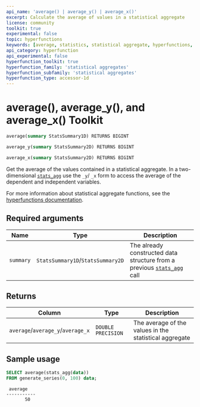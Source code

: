```yaml
---
api_name: 'average() | average_y() | average_x()'
excerpt: Calculate the average of values in a statistical aggregate
license: community
toolkit: true
experimental: false
topic: hyperfunctions
keywords: [average, statistics, statistical aggregate, hyperfunctions, toolkit]
api_category: hyperfunction
api_experimental: false
hyperfunction_toolkit: true
hyperfunction_family: 'statistical aggregates'
hyperfunction_subfamily: 'statistical aggregates'
hyperfunction_type: accessor-1d
---
```


# average(), average_y(), and average_x() <tag type="toolkit">Toolkit</tag>

```SQL
average(summary StatsSummary1D) RETURNS BIGINT
```
```SQL
average_y(summary StatsSummary2D) RETURNS BIGINT
```
```SQL
average_x(summary StatsSummary2D) RETURNS BIGINT
```

Get the average of the values contained in a statistical aggregate.
In a two-dimensional [`stats_agg`][stats-agg] use the `_y`/ `_x` form to access the 
average of the dependent and independent variables. 

For more information about statistical aggregate functions, see the
[hyperfunctions documentation][hyperfunctions-stats-agg].

## Required arguments

|Name|Type|Description|
|-|-|-|
|`summary`|`StatsSummary1D`/`StatsSummary2D`|The already constructed data structure from a previous [`stats_agg`][stats-agg] call|

## Returns

|Column|Type|Description|
|-|-|-|
|`average`/`average_y`/`average_x`|`DOUBLE PRECISION`|The average of  the values in the statistical aggregate|

## Sample usage

```SQL
SELECT average(stats_agg(data))
FROM generate_series(0, 100) data;
```
```output
 average
-----------
       50
```


[hyperfunctions-stats-agg]: timescaledb/:currentVersion:/how-to-guides/hyperfunctions/stats-aggs/
[stats-agg]:/hyperfunctions/stats_aggs/stats_agg/
